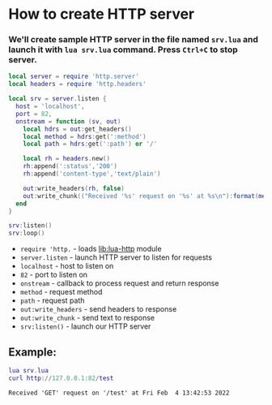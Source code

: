 # How to create HTTP server

### We'll create sample HTTP server in the file named `srv.lua` and launch it with `lua srv.lua` command. Press `Ctrl+C` to stop server.

```lua
local server = require 'http.server'
local headers = require 'http.headers'

local srv = server.listen {
  host = 'localhost',
  port = 82,
  onstream = function (sv, out)
    local hdrs = out:get_headers()
    local method = hdrs:get(':method')
    local path = hdrs:get(':path') or '/'

    local rh = headers.new()
    rh:append(':status','200')
    rh:append('content-type','text/plain')

    out:write_headers(rh, false)
    out:write_chunk(("Received '%s' request on '%s' at %s\n"):format(method, path, os.date()), true)
  end
}

srv:listen()
srv:loop()
```

- `require 'http.` - loads [lib:lua-http](https://onelinerhub.com/lua/install-http-module-with-luarocks) module
- `server.listen` - launch HTTP server to listen for requests
- `localhost` - host to listen on
- `82` - port to listen on
- `onstream` - callback to process request and return response
- `method` - request method
- `path` - request path
- `out:write_headers` - send headers to response
- `out:write_chunk` - send text to response
- `srv:listen()` - launch our HTTP server

## Example: 
```lua
lua srv.lua
curl http://127.0.0.1:82/test
```
```
Received 'GET' request on '/test' at Fri Feb  4 13:42:53 2022

```

